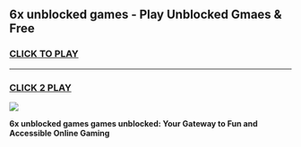 
## 6x unblocked games - Play Unblocked Gmaes & Free
<h3>
<a href="https://premium.freeplayer.one?title=6x_unblocked_games&ref=19F">CLICK TO PLAY</a></h3>
<hr>

<h3>
<a href="https://premium.freeplayer.one?title=6x_unblocked_games&ref=19F">CLICK 2 PLAY</a>
  
</h3>

<a href="https://premium.freeplayer.one?title=6x_unblocked_games&ref=19F/"><img src="https://clearcache.store/games.png"></a>


**6x unblocked games games unblocked: Your Gateway to Fun and Accessible Online Gaming**
